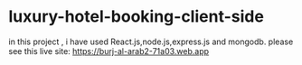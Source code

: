 # luxury-hotel-booking-client-side
in this project , i have used React.js,node.js,express.js and mongodb.
please see this live site: https://burj-al-arab2-71a03.web.app
